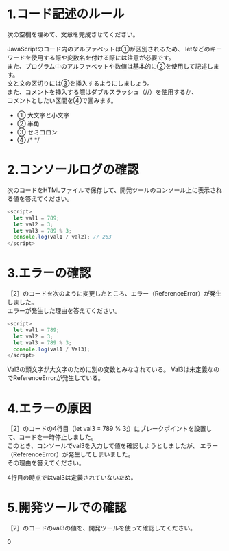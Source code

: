 # 1.コード記述のルール
次の空欄を埋めて、文章を完成させてください。

JavaScriptのコード内のアルファベットは①が区別されるため、
letなどのキーワードを使用する際や変数名を付ける際には注意が必要です。  
また、プログラム中のアルファベットや数値は基本的に②を使用して記述します。  
文と文の区切りには③を挿入するようにしましょう。  
また、コメントを挿入する際はダブルスラッシュ（//）を使用するか、  
コメントとしたい区間を④で囲みます。

- ① 大文字と小文字
- ② 半角
- ③ セミコロン
- ④ /* */

# 2.コンソールログの確認
次のコードをHTMLファイルで保存して、開発ツールのコンソール上に表示される値を答えてください。
```javascript
<script>
  let val1 = 789;
  let val2 = 3;
  let val3 = 789 % 3;
  console.log(val1 / val2); // 263
</script>
```
# 3.エラーの確認
［2］のコードを次のように変更したところ、エラー（ReferenceError）が発生しました。  
エラーが発生した理由を答えてください。

```javascript
<script>
  let val1 = 789;
  let val2 = 3;
  let val3 = 789 % 3;
  console.log(val1 / Val3);
</script>
```
Val3の頭文字が大文字のために別の変数とみなされている。
Val3は未定義なのでReferenceErrorが発生している。

# 4.エラーの原因
［2］のコードの4行目（let val3 = 789 % 3;）にブレークポイントを設置して、コードを一時停止しました。  
このとき、コンソールでval3を入力して値を確認しようとしましたが、
エラー（ReferenceError）が発生してしまいました。  
その理由を答えてください。

4行目の時点ではval3は定義されていないため。

# 5.開発ツールでの確認
［2］のコードのval3の値を、開発ツールを使って確認してください。

0
